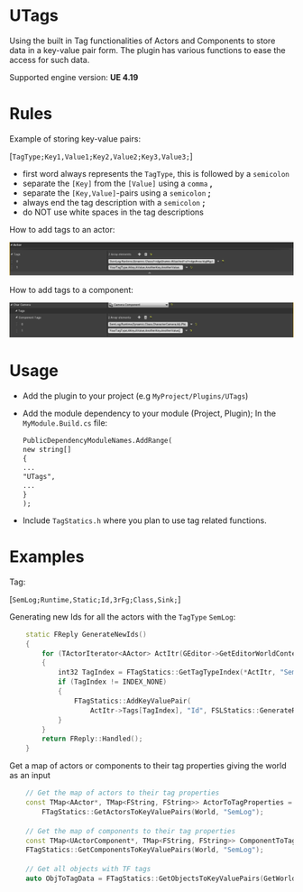 UTags
=====

Using the built in Tag functionalities of Actors and Components to store data in a 
key-value pair form. The plugin has various functions to ease the access for such data.

Supported engine version: **UE 4.19**

Rules
======

Example of storing key-value pairs:

[`TagType;Key1,Value1;Key2,Value2;Key3,Value3;`]

* first word always represents the `TagType`, this is followed by a `semicolon`
* separate the `[Key]` from the `[Value]` using a `comma` **,**
* separate the `[Key,Value]`-pairs using a `semicolon` **;**
* always end the tag description with a `semicolon` **;**
* do NOT use white spaces in the tag descriptions

How to add tags to an actor:

![](Documentation/Img/ActorTags.PNG)

How to add tags to a component:

![](Documentation/Img/ComponentTags.PNG)


Usage
=====

-   Add the plugin to your project (e.g `MyProject/Plugins/UTags`)  
    

-   Add the module dependency to your module (Project, Plugin); In the
    `MyModule.Build.cs` file:  

		PublicDependencyModuleNames.AddRange(  
		new string[]  
		{  
		...  
		"UTags",  
		...  
		}  
		);  
    

-   Include `TagStatics.h` where you plan to use tag related functions.

Examples
=====

Tag: 
	
[`SemLog;Runtime,Static;Id,3rFg;Class,Sink;`]

Generating new Ids for all the actors with the `TagType` `SemLog`:

```cpp
	static FReply GenerateNewIds()
	{
		for (TActorIterator<AActor> ActItr(GEditor->GetEditorWorldContext().World()); ActItr; ++ActItr)
		{
			int32 TagIndex = FTagStatics::GetTagTypeIndex(*ActItr, "SemLog");
			if (TagIndex != INDEX_NONE)
			{
				FTagStatics::AddKeyValuePair(
					ActItr->Tags[TagIndex], "Id", FSLStatics::GenerateRandomFString(4));
			}
		}
		return FReply::Handled();
	}
```

Get a map of actors or components to their tag properties giving the world as an input

```cpp
	// Get the map of actors to their tag properties
	const TMap<AActor*, TMap<FString, FString>> ActorToTagProperties =
		FTagStatics::GetActorsToKeyValuePairs(World, "SemLog");

	// Get the map of components to their tag properties
	const TMap<UActorComponent*, TMap<FString, FString>> ComponentToTagProperties =
	FTagStatics::GetComponentsToKeyValuePairs(World, "SemLog");
	
	// Get all objects with TF tags
	auto ObjToTagData = FTagStatics::GetObjectsToKeyValuePairs(GetWorld(), TEXT("TF"));
```
